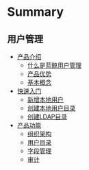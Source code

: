# Summary

## 用户管理
* [产品介绍]()
    * [什么是蓝鲸用户管理](产品白皮书/产品介绍/Whatisbkuser.md)
    * [产品优势](产品白皮书/产品介绍/Feature.md)
    * [基本概念](产品白皮书/产品介绍/BasicConcept.md)
* [快速入门]()
    * [新增本地用户](产品白皮书/快速入门/AddLocalUsers.md)
    * [创建本地用户目录](产品白皮书/快速入门/AddLocalDirectory.md)
    * [创建LDAP目录](产品白皮书/快速入门/AddLdapDirectory.md)
* [产品功能]()
    * [组织架构](产品白皮书/产品功能/Organizations.md)
    * [用户目录](产品白皮书/产品功能/Directorys.md)
    * [字段管理](产品白皮书/产品功能/Fields.md)
    * [审计](产品白皮书/产品功能/Audits.md)

